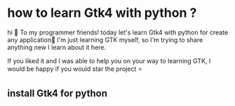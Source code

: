 # how to learn Gtk4 with python ? 
hi 👋 To my programmer friends! today let's learn Gtk4 with python for create any application📱 
I'm just learning GTK myself, so I'm trying to share anything new I learn about it here.


If you liked it and I was able to help you on your way to learning GTK, I would be happy if you would star the project ⭐

## install Gtk4 for python 

